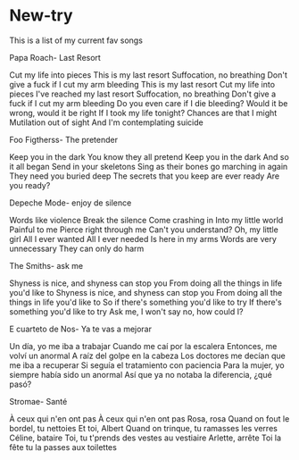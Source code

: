 # New-try
This is a list of my current fav songs

Papa Roach- Last Resort

Cut my life into pieces This is my last resort Suffocation, no breathing 
Don't give a fuck if I cut my arm bleeding This is my last resort 
Cut my life into pieces I've reached my last resort Suffocation, no breathing 
Don't give a fuck if I cut my arm bleeding Do you even care if I die bleeding? 
Would it be wrong, would it be right If I took my life tonight? 
Chances are that I might Mutilation out of sight 
And I'm contemplating suicide

Foo Figtherss- The pretender

Keep you in the dark You know they all pretend 
Keep you in the dark And so it all began 
Send in your skeletons Sing as their bones go marching in again 
They need you buried deep The secrets that you keep are ever ready 
Are you ready?

Depeche Mode- enjoy de silence

Words like violence
Break the silence
Come crashing in
Into my little world
Painful to me
Pierce right through me
Can't you understand?
Oh, my little girl
All I ever wanted
All I ever needed
Is here in my arms
Words are very unnecessary
They can only do harm

The Smiths- ask me 

Shyness is nice, and shyness can stop you
From doing all the things in life you'd like to
Shyness is nice, and shyness can stop you
From doing all the things in life you'd like to
So if there's something you'd like to try
If there's something you'd like to try
Ask me, I won't say no, how could I?

E cuarteto de Nos- Ya te vas a mejorar

Un día, yo me iba a trabajar
Cuando me caí por la escalera
Entonces, me volví un anormal
A raíz del golpe en la cabeza
Los doctores me decían que me iba a recuperar
Si seguía el tratamiento con paciencia
Para la mujer, yo siempre había sido un anormal
Así que ya no notaba la diferencia, ¿qué pasó? 

Stromae- Santé

À ceux qui n'en ont pas
À ceux qui n'en ont pas
Rosa, rosa
Quand on fout le bordel, tu nettoies
Et toi, Albert
Quand on trinque, tu ramasses les verres
Céline, bataire
Toi, tu t'prends des vestes au vestiaire
Arlette, arrête
Toi la fête tu la passes aux toilettes
